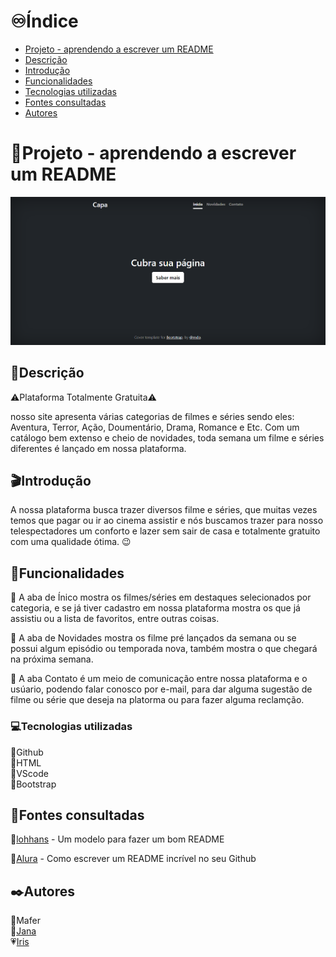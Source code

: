# ♾️Índice

* [Projeto - aprendendo a escrever um README](#projeto---aprendendo-a-escrever-um-readme)  
* [Descrição](#descri%C3%A7%C3%A3o)  
* [Introdução](#introdu%C3%A7%C3%A3o)  
* [Funcionalidades](#funcionalidades)  
* [Tecnologias utilizadas](#tecnologias-utilizadas)  
* [Fontes consultadas](#fontes-consultadas)  
* [Autores](#autores)  


# 📁Projeto - aprendendo a escrever um README

![image info](img/tela.png)

## 📝Descrição

⚠️Plataforma Totalmente Gratuita⚠️

nosso site apresenta várias categorias de filmes e séries sendo eles: Aventura, Terror, Ação, Doumentário, Drama, Romance e Etc.
Com um catálogo bem extenso e cheio de novidades, toda semana um filme e séries diferentes é lançado em nossa plataforma. 

## 🎬Introdução
A nossa plataforma busca trazer diversos filme e séries, que muitas vezes temos que pagar ou ir ao cinema assistir e nós buscamos trazer para nosso telespectadores um conforto e lazer sem sair de casa e totalmente gratuito com uma qualidade ótima. 😉

## 🔧Funcionalidades
📌 A aba de Ínico mostra os filmes/séries em destaques selecionados por categoria, e se já tiver cadastro em nossa plataforma mostra os que já assistiu ou a lista de favoritos, entre outras coisas.

📌 A aba de Novidades mostra os filme pré lançados da semana ou se possui algum episódio ou temporada nova, também mostra o que chegará na próxima semana.

📌 A aba Contato é um meio de comunicação entre nossa plataforma e o usúario, podendo falar conosco por e-mail, para dar alguma sugestão de filme ou série que deseja na platorma ou para fazer alguma reclamção.

### 💻Tecnologias utilizadas

🔸Github  
🔸HTML  
🔸VScode  
🔸Bootstrap  

## 📃Fontes consultadas 

🔹[lohhans](https://gist.github.com/lohhans/f8da0b147550df3f96914d3797e9fb89) - Um modelo para fazer um bom README

🔹[Alura](https://www.alura.com.br/artigos/escrever-bom-readme) - Como escrever um README incrível no seu Github

## ✒️Autores

🤍Mafer  
🖤[Jana](https://github.com/janapaulinoo)   
💗[Iris](https://github.com/iriscarolina)  

